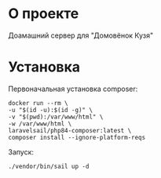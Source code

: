 # О проекте
Доамашний сервер для "Домовёнок Кузя"
# Установка
Первоначальная установка composer:
```
docker run --rm \
-u "$(id -u):$(id -g)" \
-v "$(pwd):/var/www/html" \
-w /var/www/html \
laravelsail/php84-composer:latest \
composer install --ignore-platform-reqs
```

Запуск:
```
./vendor/bin/sail up -d
```

